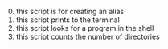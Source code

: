 0. this script is for creating an alias
1. this script prints to the terminal
2. this script looks for a program in the shell
3. this script counts the number of directories
